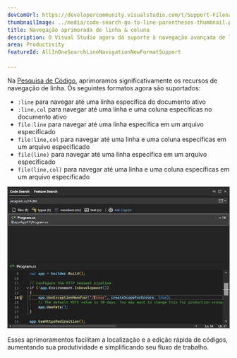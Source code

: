 ```yaml
---
devComUrl: https://developercommunity.visualstudio.com/t/Support-Filenamelinecolumn-format-in/10720994
thumbnailImage: ../media/code-search-go-to-line-parentheses-thumbnail.png
title: Navegação aprimorada de linha & coluna
description: O Visual Studio agora dá suporte à navegação avançada de linha e coluna na Pesquisa de Código.
area: Productivity
featureId: AllInOneSearchLineNavigationNewFormatSupport

---
```



Na [Pesquisa de Código](vscmd://Edit.NavigateTo), aprimoramos significativamente os recursos de navegação de linha. Os seguintes formatos agora são suportados:

- `:line` para navegar até uma linha específica do documento ativo
- `:line,col` para navegar até uma linha e uma coluna específicas no documento ativo
- `file:line` para navegar até uma linha específica em um arquivo especificado
- `file:line,col` para navegar até uma linha e uma coluna específicas em um arquivo especificado
- `file(line)` para navegar até uma linha específica em um arquivo especificado
- `file(line,col)` para navegar até uma linha e uma coluna específicas em um arquivo especificado

![Exemplo de navegação por arquivo, linha e coluna](../media/code-search-go-to-line-parentheses.png)

Esses aprimoramentos facilitam a localização e a edição rápida de códigos, aumentando sua produtividade e simplificando seu fluxo de trabalho.
